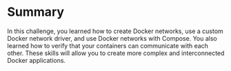 # Summary

In this challenge, you learned how to create Docker networks, use a custom Docker network driver, and use Docker networks with Compose. You also learned how to verify that your containers can communicate with each other. These skills will allow you to create more complex and interconnected Docker applications.
